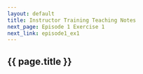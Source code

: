 ```yaml
---
layout: default
title: Instructor Training Teaching Notes
next_page: Episode 1 Exercise 1
next_link: episode1_ex1
---
```


## {{ page.title }}

